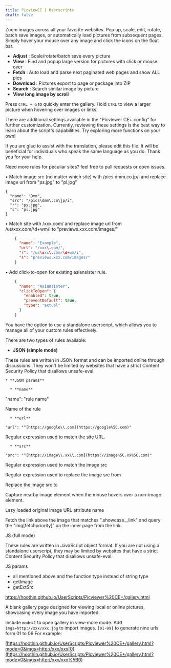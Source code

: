 ```yaml
---
title: PicviewCE | Userscripts
draft: false
---
```


Zoom images across all your favorite websites. Pop up, scale, edit, rotate, batch save images, or automatically load pictures from subsequent pages. Simply hover your mouse over any image and click the icons on the float bar.

  * **Adjust** : Scale/rotate/batch save every picture
  * **View** : Find and popup large version for pictures with click or mouse over
  * **Fetch** : Auto load and parse next paginated web pages and show ALL pics
  * **Download** : Pictures export to page or package into ZIP
  * **Search** : Search similar image by picture
  * **View long image by scroll**



Press `CTRL + G` to quickly enter the gallery. Hold `CTRL` to view a larger picture when hovering over images or links.

There are additional settings available in the "Picviewer CE+ config" for further customization. Currently, reviewing these settings is the best way to learn about the script's capabilities. Try exploring more functions on your own!

If you are glad to assist with the translation, please edit this file. It will be beneficial for individuals who speak the same language as you do. Thank you for your help.

Need more rules for peculiar sites? feel free to pull requests or open issues.

• Match image src (no matter which site) with /pics.dmm.co.jp/i and replace image url from "ps.jpg" to "pl.jpg"


    {
      "name": "Dmm",
      "src": "/pics\dmm\.co\jp/i",
      "r": "ps.jpg",
      "s": "pl.jpg"
    }


• Match site with /xxx.com/ and replace image url from /us\xxx.com/\d+wm/i to "previews.xxx.com/images/"

```json
    {
      "name": "Example",
      "url": "/xxx\.com/",
      "r": "/us\xxx\.com/\d+wm/i",
      "s": "previews.xxx.com/images/"
    }
```

• Add click-to-open for existing asiansister rule.

```json
    {
      "name": "Asiansister",
      "clickToOpen": {
        "enabled": true,
        "preventDefault": true,
        "type": "actual"
      }
    }
```

You have the option to use a standalone userscript, which allows you to manage all of your custom rules effectively.

There are two types of rules available:

  * **JSON (simple mode)**

These rules are written in JSON format and can be imported online through discussions. They won't be limited by websites that have a strict Content Security Policy that disallows unsafe-eval.

    * **JSON params**

      * **name**

"name": "rule name"

Name of the rule

      * **url**

`"url": "^[https://google\\.com](https://google%5C.com)"`

Regular expression used to match the site URL.

      * **src**

`"src": "^[https://image\\.xx\\.com](https://image%5C.xx%5C.com)"`

Regular expression used to match the image src

Regular expression used to replace the image src from

Replace the image src to

Capture nearby image element when the mouse hovers over a non-image element.

Lazy loaded original image URL attribute name

Fetch the link above the image that matches ".showcase__link" and query the "img[fetchpriority]" on the inner page from the link.

JS (full mode)

These rules are written in JavaScript object format. If you are not using a standalone userscript, they may be limited by websites that have a strict Content Security Policy that disallows unsafe-eval.

JS params

  * all mentioned above and the function type instead of string type
  * getImage
  * getExtSrc



<https://hoothin.github.io/UserScripts/Picviewer%20CE+/gallery.html>

A blank gallery page designed for viewing local or online pictures, showcasing every image you have imported.

Include `mode=1` to open gallery in view-more mode. Add `imgs=http://xxx/xxx.jpg` to import images. `[01-09]` to generate nine urls form 01 to 09 For example:

[https://hoothin.github.io/UserScripts/Picviewer%20CE+/gallery.html?mode=0&imgs=http://xxx/xxx[0](https://hoothin.github.io/UserScripts/Picviewer%20CE+/gallery.html?mode=0&imgs=http://xxx/xxx%5B0)
